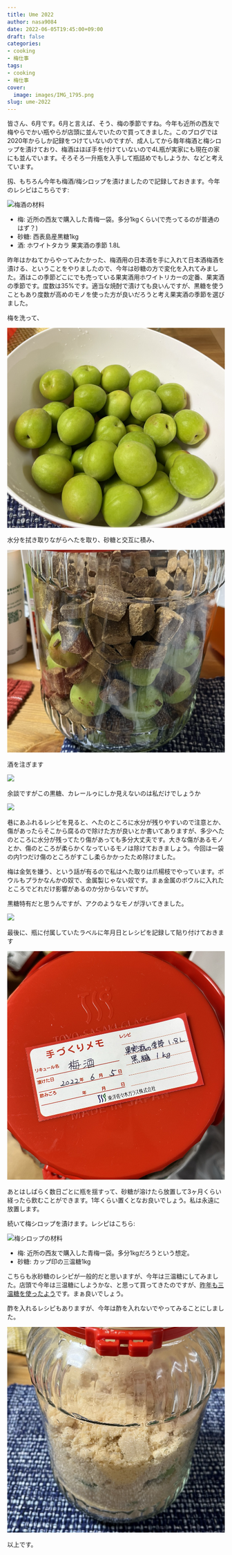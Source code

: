 ```yaml
---
title: Ume 2022
author: nasa9084
date: 2022-06-05T19:45:00+09:00
draft: false
categories:
- cooking
- 梅仕事
tags:
- cooking
- 梅仕事
cover:
  image: images/IMG_1795.png
slug: ume-2022
---
```


皆さん、6月です。6月と言えば、そう、梅の季節ですね。今年も近所の西友で梅やらでかい瓶やらが店頭に並んでいたので買ってきました。このブログでは2020年からしか記録をつけていないのですが、成人してから毎年梅酒と梅シロップを漬けており、梅酒はほぼ手を付けていないので4L瓶が実家にも現在の家にも並んでいます。そろそろ一升瓶を入手して瓶詰めでもしようか、などと考えています。

扨、もちろん今年も梅酒/梅シロップを漬けましたので記録しておきます。今年のレシピはこちらです:

![梅酒の材料](images/IMG_1795.png)

* 梅: 近所の西友で購入した青梅一袋。多分1kgくらい(で売ってるのが普通のはず？)
* 砂糖: 西表島産黒糖1kg
* 酒: ホワイトタカラ 果実酒の季節 1.8L

昨年はかねてからやってみたかった、梅酒用の日本酒を手に入れて日本酒梅酒を漬ける、ということをやりましたので、今年は砂糖の方で変化を入れてみました。酒はこの季節どこにでも売っている果実酒用ホワイトリカーの定番、果実酒の季節です。度数は35%です。適当な焼酎で漬けても良いんですが、黒糖を使うこともあり度数が高めのモノを使った方が良いだろうと考え果実酒の季節を選びました。

梅を洗って、

![](images/IMG_1796.png)

水分を拭き取りながらへたを取り、砂糖と交互に積み、

![](images/IMG_1802.png)

酒を注ぎます

![](images/IMG_1804.png)

余談ですがこの黒糖、カレールゥにしか見えないのは私だけでしょうか

![](images/IMG_1803.png)

巷にあふれるレシピを見ると、へたのところに水分が残りやすいので注意とか、傷があったらそこから腐るので除けた方が良いとか書いてありますが、多少へたのところに水分が残ってたり傷があっても多分大丈夫です。大きな傷があるモノとか、傷のところが柔らかくなっているモノは除けておきましょう。今回は一袋の内1つだけ傷のところがすこし柔らかかったため除けました。

梅は金気を嫌う、という話が有るので私はへた取りは爪楊枝でやっています。ボウルもプラかなんかの奴で、金属製じゃない奴です。まぁ金属のボウルに入れたところでどれだけ影響があるのか分からないですが。

黒糖特有だと思うんですが、アクのようなモノが浮いてきました。

![](images/IMG_1805.png)

最後に、瓶に付属していたラベルに年月日とレシピを記録して貼り付けておきます

![](images/IMG_1806.png)

あとはしばらく数日ごとに瓶を揺すって、砂糖が溶けたら放置して3ヶ月くらい経ったら飲むことができます。1年くらい置くとなお良いでしょう。私は永遠に放置します。

続いて梅シロップを漬けます。レシピはこちら:

![梅シロップの材料](images/IMG_1807.png)

* 梅: 近所の西友で購入した青梅一袋。多分1kgだろうという想定。
* 砂糖: カップ印の三温糖1kg

こちらも氷砂糖のレシピが一般的だと思いますが、今年は三温糖にしてみました。店頭で今年は三温糖にしようかな、と思って買ってきたのですが、[昨年も三温糖を使ったよう](/ume-2021-1/)です。まぁ良いでしょう。

酢を入れるレシピもありますが、今年は酢を入れないでやってみることにしました。

![](images/IMG_1808.png)

以上です。
